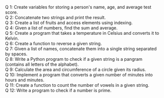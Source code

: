 Q 1: Create variables for storing a person's name, age, and average test score. <br />
Q 2: Concatenate two strings and print the result. <br />
Q 3: Create a list of fruits and access elements using indexing. <br />
Q 4: Given a list of numbers, find the sum and average. <br />
Q 5: Create a program that takes a temperature in Celsius and converts it to Kelvin. <br />
Q 6: Create a function to reverse a given string. <br />
Q 7: Given a list of names, concatenate them into a single string separated by spaces. <br />
Q 8: Write a Python program to check if a given string is a pangram (contains all letters of the alphabet). <br />
Q 9: Calculate the area and circumference of a circle given its radius. <br />
Q 10: Implement a program that converts a given number of minutes into hours and minutes. <br />
Q 11: Create a function to count the number of vowels in a given string. <br />
Q 12: Write a program to check if a number is prime. <br />